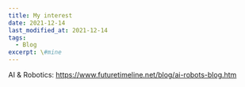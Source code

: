 ```yaml
---
title: My interest
date: 2021-12-14
last_modified_at: 2021-12-14
tags:
  - Blog
excerpt: \#mine
---
```


AI & Robotics:  https://www.futuretimeline.net/blog/ai-robots-blog.htm